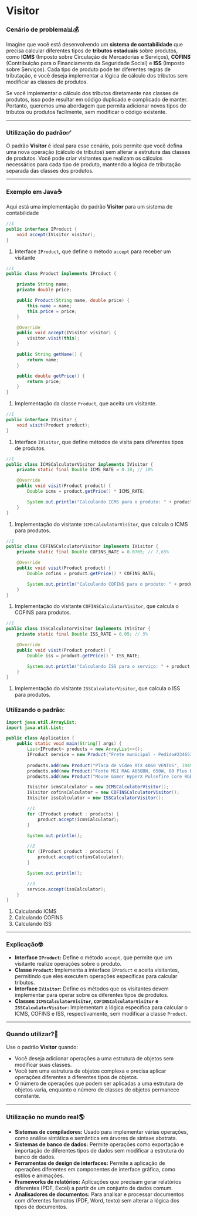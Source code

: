 # Visitor

### Cenário de problema📊💰

Imagine que você está desenvolvendo um **sistema de contabilidade** que precisa calcular diferentes tipos de **tributos estaduais** sobre produtos, como **ICMS** (Imposto sobre Circulação de Mercadorias e Serviços), **COFINS** (Contribuição para o Financiamento da Seguridade Social) e **ISS** (Imposto sobre Serviços). Cada tipo de produto pode ter diferentes regras de tributação, e você deseja implementar a lógica de cálculo dos tributos sem modificar as classes de produtos.

Se você implementar o cálculo dos tributos diretamente nas classes de produtos, isso pode resultar em código duplicado e complicado de manter. Portanto, queremos uma abordagem que permita adicionar novos tipos de tributos ou produtos facilmente, sem modificar o código existente.

---

### Utilização do padrão✅

O padrão **Visitor** é ideal para esse cenário, pois permite que você defina uma nova operação (cálculo de tributos) sem alterar a estrutura das classes de produtos. Você pode criar visitantes que realizam os cálculos necessários para cada tipo de produto, mantendo a lógica de tributação separada das classes dos produtos.

---

### Exemplo em Java☕

Aqui está uma implementação do padrão **Visitor** para um sistema de contabilidade

```java
//1
public interface IProduct {
    void accept(IVisitor visitor);
}
```
1. Interface `IProduct`, que define o método `accept` para receber um visitante

```java
//1
public class Product implements IProduct {

    private String name;
    private double price;

    public Product(String name, double price) {
        this.name = name;
        this.price = price;
    }

    @Override
    public void accept(IVisitor visitor) {
        visitor.visit(this);
    }

    public String getName() {
        return name;
    }

    public double getPrice() {
        return price;
    }
}
```
1. Implementação da classe `Product`, que aceita um visitante.

```java
//1
public interface IVisitor {
    void visit(Product product);
}
```
1. Interface `IVisitor`, que define métodos de visita para diferentes tipos de produtos.

```java
//1
public class ICMSCalculatorVisitor implements IVisitor {
    private static final Double ICMS_RATE = 0.18; // 18%

    @Override
    public void visit(Product product) {
        Double icms = product.getPrice() * ICMS_RATE;

        System.out.println("Calculando ICMS para o produto: " + product.getName() + " - ICMS: " + icms);
    }
}
```
1. Implementação do visitante `ICMSCalculatorVisitor`, que calcula o ICMS para produtos.

```java
//1
public class COFINSCalculatorVisitor implements IVisitor {
    private static final Double COFINS_RATE = 0.0765; // 7,65%

    @Override
    public void visit(Product product) {
        Double cofins = product.getPrice() * COFINS_RATE;

        System.out.println("Calculando COFINS para o produto: " + product.getName() + " - COFINS: " + cofins);
    }
}
```
1. Implementação do visitante `COFINSCalculatorVisitor`, que calcula o COFINS para produtos.

```java
//1
public class ISSCalculatorVisitor implements IVisitor {
    private static final Double ISS_RATE = 0.05; // 5%

    @Override
    public void visit(Product product) {
        Double iss = product.getPrice() * ISS_RATE;

        System.out.println("Calculando ISS para o serviço: " + product.getName() + " - ISS: " + iss);
    }
}
```
1. Implementação do visitante `ISSCalculatorVisitor`, que calcula o ISS para produtos.

### Utilizando o padrão:

```java
import java.util.ArrayList;
import java.util.List;

public class Application {
    public static void main(String[] args) {
        List<IProduct> products = new ArrayList<>();
        IProduct service = new Product("Frete municipal - Pedido#234653", 95.00);
        
        products.add(new Product("Placa de Vídeo RTX 4060 VENTUS", 1945.99));
        products.add(new Product("Fonte MSI MAG A650BN, 650W, 80 Plus Bronze", 294.99));
        products.add(new Product("Mouse Gamer HyperX Pulsefire Core RGB 6200 DPI", 149.99));

        IVisitor icmsCalculator = new ICMSCalculatorVisitor();
        IVisitor cofinsCalculator = new COFINSCalculatorVisitor();
        IVisitor issCalculator = new ISSCalculatorVisitor();

        //1
        for (IProduct product : products) {
            product.accept(icmsCalculator);
        }

        System.out.println();

        //2
        for (IProduct product : products) {
            product.accept(cofinsCalculator);
        }

        System.out.println();

        //3
        service.accept(issCalculator);
    }
}
```
1. Calculando ICMS
2. Calculando COFINS
3. Calculando ISS

---

### Explicação🤓

- **Interface `IProduct`:** Define o método `accept`, que permite que um visitante realize operações sobre o produto.
- **Classe `Product`:** Implementa a interface `IProduct` e aceita visitantes, permitindo que eles executem operações específicas para calcular tributos.
- **Interface `IVisitor`:** Define os métodos que os visitantes devem implementar para operar sobre os diferentes tipos de produtos.
- **Classes `ICMSCalculatorVisitor`, `COFINSCalculatorVisitor` e `ISSCalculatorVisitor`:** Implementam a lógica específica para calcular o ICMS, COFINS e ISS, respectivamente, sem modificar a classe `Product`.

---

### Quando utilizar?🤔

Use o padrão **Visitor** quando:
- Você deseja adicionar operações a uma estrutura de objetos sem modificar suas classes.
- Você tem uma estrutura de objetos complexa e precisa aplicar operações diferentes a diferentes tipos de objetos.
- O número de operações que podem ser aplicadas a uma estrutura de objetos varia, enquanto o número de classes de objetos permanece constante.

---

### Utilização no mundo real🌎

- **Sistemas de compiladores:** Usado para implementar várias operações, como análise sintática e semântica em árvores de sintaxe abstrata.
- **Sistemas de banco de dados:** Permite operações como exportação e importação de diferentes tipos de dados sem modificar a estrutura do banco de dados.
- **Ferramentas de design de interfaces:** Permite a aplicação de operações diferentes em componentes de interface gráfica, como estilos e animações.
- **Frameworks de relatórios:** Aplicações que precisam gerar relatórios diferentes (PDF, Excel) a partir de um conjunto de dados comum.
- **Analisadores de documentos:** Para analisar e processar documentos com diferentes formatos (PDF, Word, texto) sem alterar a lógica dos tipos de documentos.